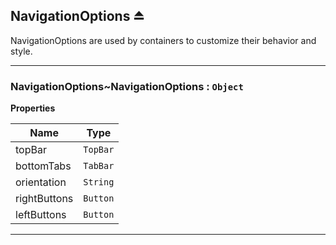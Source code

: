 <a name="exp_module_NavigationOptions--NavigationOptions"></a>

## NavigationOptions ⏏
NavigationOptions are used by containers to customize their behavior and style.


* * *

<a name="module_NavigationOptions--NavigationOptions..NavigationOptions"></a>

### NavigationOptions~NavigationOptions : <code>Object</code>
**Properties**

| Name | Type |
| --- | --- |
| topBar | <code>TopBar</code> | 
| bottomTabs | <code>TabBar</code> | 
| orientation | <code>String</code> | 
| rightButtons | <code>Button</code> | 
| leftButtons | <code>Button</code> | 


* * *

